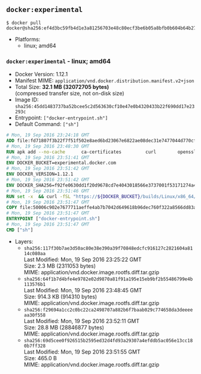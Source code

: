 ## `docker:experimental`

```console
$ docker pull docker@sha256:ef4d3bc59fb4d1e3a81256703e48c80ecf3be6b05a8bfb0b604b64b274f34548
```

-	Platforms:
	-	linux; amd64

### `docker:experimental` - linux; amd64

-	Docker Version: 1.12.1
-	Manifest MIME: `application/vnd.docker.distribution.manifest.v2+json`
-	Total Size: **32.1 MB (32072705 bytes)**  
	(compressed transfer size, not on-disk size)
-	Image ID: `sha256:45dd1483737ba52bcee5c2d563630cf10e47e0b4320433b22f690dd17e23293c`
-	Entrypoint: `["docker-entrypoint.sh"]`
-	Default Command: `["sh"]`

```dockerfile
# Mon, 19 Sep 2016 23:24:18 GMT
ADD file:fd71807f3b22f7f51f502e8aed6bd23067e6822ae08dec31e7477044d770cf48 in / 
# Mon, 19 Sep 2016 23:48:30 GMT
RUN apk add --no-cache 		ca-certificates 		curl 		openssl
# Mon, 19 Sep 2016 23:51:41 GMT
ENV DOCKER_BUCKET=experimental.docker.com
# Mon, 19 Sep 2016 23:51:42 GMT
ENV DOCKER_VERSION=1.12.1
# Mon, 19 Sep 2016 23:51:42 GMT
ENV DOCKER_SHA256=f92fe0630dd1f20d9678cd7e4043018566e3737001f53171274a4a6ed6baaa08
# Mon, 19 Sep 2016 23:51:46 GMT
RUN set -x 	&& curl -fSL "https://${DOCKER_BUCKET}/builds/Linux/x86_64/docker-${DOCKER_VERSION}.tgz" -o docker.tgz 	&& echo "${DOCKER_SHA256} *docker.tgz" | sha256sum -c - 	&& tar -xzvf docker.tgz 	&& mv docker/* /usr/local/bin/ 	&& rmdir docker 	&& rm docker.tgz 	&& docker -v
# Mon, 19 Sep 2016 23:51:47 GMT
COPY file:50006c902e7677711aeffe4ab7b7042d649618b96dec760f322a8566dd83ab25 in /usr/local/bin/ 
# Mon, 19 Sep 2016 23:51:47 GMT
ENTRYPOINT ["docker-entrypoint.sh"]
# Mon, 19 Sep 2016 23:51:47 GMT
CMD ["sh"]
```

-	Layers:
	-	`sha256:117f30b7ae3d50ac80e38e390a39f70848edcfc916127c2821604a8114c080aa`  
		Last Modified: Mon, 19 Sep 2016 23:25:22 GMT  
		Size: 2.3 MB (2311053 bytes)  
		MIME: application/vnd.docker.image.rootfs.diff.tar.gzip
	-	`sha256:64f1b7d4bfe4e9782e02d9870a81f91a195e15eb9bf2b55486799e4b113576b1`  
		Last Modified: Mon, 19 Sep 2016 23:48:45 GMT  
		Size: 914.3 KB (914310 bytes)  
		MIME: application/vnd.docker.image.rootfs.diff.tar.gzip
	-	`sha256:f29694a1cc2c0bc22ca2498707a882b6f7baab029c774658da3deeeeaa30f558`  
		Last Modified: Mon, 19 Sep 2016 23:52:11 GMT  
		Size: 28.8 MB (28846877 bytes)  
		MIME: application/vnd.docker.image.rootfs.diff.tar.gzip
	-	`sha256:69d5cee0f926515b2595ed32d4fd93a29307a4efddb5ac056e13cc180b7ff328`  
		Last Modified: Mon, 19 Sep 2016 23:51:55 GMT  
		Size: 465.0 B  
		MIME: application/vnd.docker.image.rootfs.diff.tar.gzip
